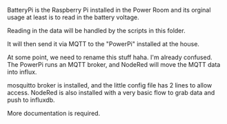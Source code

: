 BatteryPi is the Raspberry Pi installed in the Power Room
and its orginal usage at least is to read in the battery voltage.

Reading in the data will be handled by the scripts in this folder.

It will then send it via MQTT to the "PowerPi" installed at the house.

At some point, we need to rename this stuff haha. I'm already confused.
The PowerPi runs an MQTT broker, and NodeRed will move the MQTT data into influx.

mosquitto broker is installed, and the little config file has 2 lines to allow access.
NodeRed is also installed with a very basic flow to grab data and push to influxdb.

More documentation is required.

